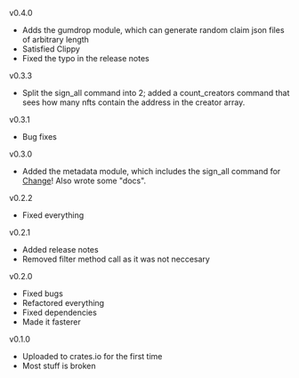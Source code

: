 v0.4.0
* Adds the gumdrop module, which can generate random claim json files of arbitrary length
* Satisfied Clippy
* Fixed the typo in the release notes

v0.3.3
* Split the sign_all command into 2; added a count_creators command that sees how many nfts contain the address in the creator array.

v0.3.1
* Bug fixes

v0.3.0
* Added the metadata module, which includes the sign_all command for [Change](https://getchange.io/metaplex/)! Also wrote some "docs".

v0.2.2
* Fixed everything

v0.2.1
* Added release notes
* Removed filter method call as it was not neccesary

v0.2.0
* Fixed bugs
* Refactored everything
* Fixed dependencies
* Made it fasterer


v0.1.0
* Uploaded to crates.io for the first time
* Most stuff is broken